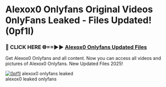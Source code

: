# Alexox0 Onlyfans Original Videos 0nlyFans Leaked - Files Updated! (0pf1l)

<h3>🔴 CLICK HERE 🌐==►► <a href="https://tinyurl.com/x26r9saj" rel="nofollow">Alexox0 Onlyfans Updated Files</a></h3>

Get Alexox0 Onlyfans and all content. Now you can access all videos and pictures of Alexox0 Onlyfans. New Updated Files 2025!

[![0pf1l](https://i.imgur.com/LkgZPqh.gif)](https://tinyurl.com/x26r9saj)
alexox0 onlyfans leaked<br>
alexox0 leaked onlyfans
